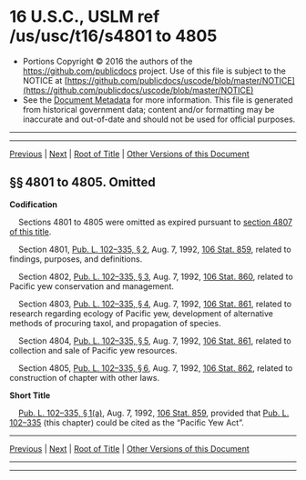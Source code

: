 ---
---

# 16 U.S.C., USLM ref /us/usc/t16/s4801 to 4805

* Portions Copyright © 2016 the authors of the https://github.com/publicdocs project.
  Use of this file is subject to the NOTICE at [https://github.com/publicdocs/uscode/blob/master/NOTICE](https://github.com/publicdocs/uscode/blob/master/NOTICE)
* See the [Document Metadata](././../../../..//README.md) for more information.
  This file is generated from historical government data; content and/or formatting may be inaccurate and out-of-date and should not be used for official purposes.

----------
----------

[Previous](./../../../..//us/usc/t16/ch68/m__us_usc_t16_ch68.md) | [Next](./../../../..//us/usc/t16/ch68/m__us_usc_t16_s4806.md) | [Root of Title](./../../../../) | [Other Versions of this Document](https://publicdocs.github.io/go/links?ns=uslm&ref=%2Fus%2Fusc%2Ft16%2Fs4801+to+4805)

## §§ 4801 to 4805. Omitted

 __Codification__ 

    Sections 4801 to 4805 were omitted as expired pursuant to [section 4807 of this title][/us/usc/t16/s4807].

    Section 4801, [Pub. L. 102–335, § 2][/us/pl/102/335/s2], Aug. 7, 1992, [106 Stat. 859][/us/stat/106/859], related to findings, purposes, and definitions.

    Section 4802, [Pub. L. 102–335, § 3][/us/pl/102/335/s3], Aug. 7, 1992, [106 Stat. 860][/us/stat/106/860], related to Pacific yew conservation and management.

    Section 4803, [Pub. L. 102–335, § 4][/us/pl/102/335/s4], Aug. 7, 1992, [106 Stat. 861][/us/stat/106/861], related to research regarding ecology of Pacific yew, development of alternative methods of procuring taxol, and propagation of species.

    Section 4804, [Pub. L. 102–335, § 5][/us/pl/102/335/s5], Aug. 7, 1992, [106 Stat. 861][/us/stat/106/861], related to collection and sale of Pacific yew resources.

    Section 4805, [Pub. L. 102–335, § 6][/us/pl/102/335/s6], Aug. 7, 1992, [106 Stat. 862][/us/stat/106/862], related to construction of chapter with other laws.

 __Short Title__ 

    [Pub. L. 102–335, § 1(a)][/us/pl/102/335/s1/a], Aug. 7, 1992, [106 Stat. 859][/us/stat/106/859], provided that [Pub. L. 102–335][/us/pl/102/335] (this chapter) could be cited as the “Pacific Yew Act”.

----------

[Previous](./../../../..//us/usc/t16/ch68/m__us_usc_t16_ch68.md) | [Next](./../../../..//us/usc/t16/ch68/m__us_usc_t16_s4806.md) | [Root of Title](./../../../../) | [Other Versions of this Document](https://publicdocs.github.io/go/links?ns=uslm&ref=%2Fus%2Fusc%2Ft16%2Fs4801+to+4805)

----------
----------

[/us/usc/t16/s4807]: https://publicdocs.github.io/go/links?ns=uslm&ref=%2Fus%2Fusc%2Ft16%2Fs4807
[/us/pl/102/335/s2]: https://publicdocs.github.io/go/links?ns=uslm&ref=%2Fus%2Fpl%2F102%2F335%2Fs2
[/us/stat/106/859]: https://publicdocs.github.io/go/links?ns=uslm&ref=%2Fus%2Fstat%2F106%2F859
[/us/pl/102/335/s3]: https://publicdocs.github.io/go/links?ns=uslm&ref=%2Fus%2Fpl%2F102%2F335%2Fs3
[/us/stat/106/860]: https://publicdocs.github.io/go/links?ns=uslm&ref=%2Fus%2Fstat%2F106%2F860
[/us/pl/102/335/s4]: https://publicdocs.github.io/go/links?ns=uslm&ref=%2Fus%2Fpl%2F102%2F335%2Fs4
[/us/stat/106/861]: https://publicdocs.github.io/go/links?ns=uslm&ref=%2Fus%2Fstat%2F106%2F861
[/us/pl/102/335/s5]: https://publicdocs.github.io/go/links?ns=uslm&ref=%2Fus%2Fpl%2F102%2F335%2Fs5
[/us/stat/106/861]: https://publicdocs.github.io/go/links?ns=uslm&ref=%2Fus%2Fstat%2F106%2F861
[/us/pl/102/335/s6]: https://publicdocs.github.io/go/links?ns=uslm&ref=%2Fus%2Fpl%2F102%2F335%2Fs6
[/us/stat/106/862]: https://publicdocs.github.io/go/links?ns=uslm&ref=%2Fus%2Fstat%2F106%2F862
[/us/pl/102/335/s1/a]: https://publicdocs.github.io/go/links?ns=uslm&ref=%2Fus%2Fpl%2F102%2F335%2Fs1%2Fa
[/us/stat/106/859]: https://publicdocs.github.io/go/links?ns=uslm&ref=%2Fus%2Fstat%2F106%2F859
[/us/pl/102/335]: https://publicdocs.github.io/go/links?ns=uslm&ref=%2Fus%2Fpl%2F102%2F335


